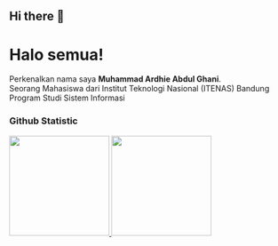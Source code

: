 ## Hi there 👋

<!--
**Ardhie1212/Ardhie1212** is a ✨ _special_ ✨ repository because its `README.md` (this file) appears on your GitHub profile.

Here are some ideas to get you started:

- 🔭 I’m currently working on ...
- 🌱 I’m currently learning ...
- 👯 I’m looking to collaborate on ...
- 🤔 I’m looking for help with ...
- 💬 Ask me about ...
- 📫 How to reach me: ...
- 😄 Pronouns: ...
- ⚡ Fun fact: ...
-->
# Halo semua! 
 
Perkenalkan nama saya **Muhammad Ardhie Abdul Ghani**.<br>
Seorang Mahasiswa dari Institut Teknologi Nasional (ITENAS) Bandung <br>
Program Studi Sistem Informasi

### Github Statistic
<p align="left">
<a href="https://github.com/MuhammadArdhie">
  <img height="180em" src="https://github-readme-stats-eight-theta.vercel.app/api?username=MuhammadArdhie&show_icons=true&theme=algolia&include_all_commits=true&count_private=true"/>
  <img height="180em" src="https://github-readme-stats-eight-theta.vercel.app/api/top-langs/?username=MuhammadArdhie&layout=compact&layout=compact&theme=algolia"/>
</a>
</p>
